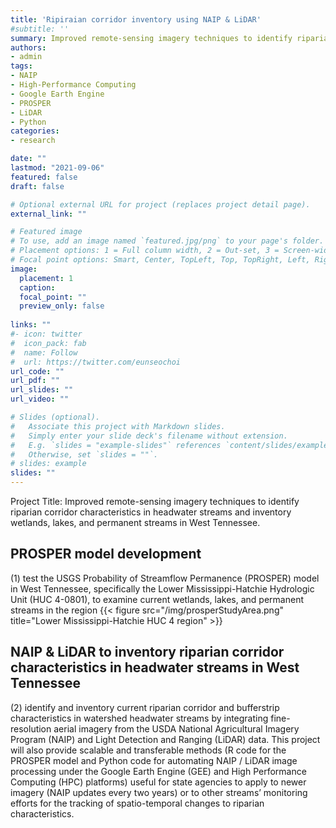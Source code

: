 ```yaml
---
title: 'Ripiraian corridor inventory using NAIP & LiDAR'
#subtitle: ''
summary: Improved remote-sensing imagery techniques to identify riparian corridor characteristics in headwater streams and inventory wetlands, lakes, and permanent streams in West Tennessee.  
authors:
- admin
tags:
- NAIP
- High-Performance Computing
- Google Earth Engine
- PROSPER
- LiDAR
- Python
categories:
- research

date: ""
lastmod: "2021-09-06"
featured: false
draft: false

# Optional external URL for project (replaces project detail page).
external_link: ""

# Featured image
# To use, add an image named `featured.jpg/png` to your page's folder.
# Placement options: 1 = Full column width, 2 = Out-set, 3 = Screen-width
# Focal point options: Smart, Center, TopLeft, Top, TopRight, Left, Right, BottomLeft, Bottom, BottomRight
image:
  placement: 1
  caption: 
  focal_point: ""
  preview_only: false
  
links: ""
#- icon: twitter
#  icon_pack: fab
#  name: Follow
#  url: https://twitter.com/eunseochoi
url_code: ""
url_pdf: ""
url_slides: ""
url_video: ""

# Slides (optional).
#   Associate this project with Markdown slides.
#   Simply enter your slide deck's filename without extension.
#   E.g. `slides = "example-slides"` references `content/slides/example-slides.md`.
#   Otherwise, set `slides = ""`.
# slides: example
slides: ""
---
```


Project Title: Improved remote-sensing imagery techniques to identify riparian corridor characteristics in headwater streams and inventory wetlands, lakes, and permanent streams in West Tennessee.  

## PROSPER model development
(1) test the USGS Probability of Streamflow Permanence (PROSPER) model in West Tennessee, specifically the Lower Mississippi-Hatchie Hydrologic Unit (HUC 4-0801), to examine current wetlands, lakes, and permanent streams in the region
{{< figure src="/img/prosperStudyArea.png" title="Lower Mississippi-Hatchie HUC 4 region" >}}

## NAIP & LiDAR to inventory riparian corridor characteristics in headwater streams in West Tennessee 
(2) identify and inventory current riparian corridor and bufferstrip characteristics in watershed headwater streams by integrating fine-resolution aerial imagery from the USDA National Agricultural Imagery Program (NAIP) and Light Detection and Ranging (LiDAR) data. This project will also provide scalable and transferable methods (R code for the PROSPER model and Python code for automating NAIP / LiDAR image processing under the Google Earth Engine (GEE) and High Performance Computing (HPC) platforms) useful for state agencies to apply to newer imagery (NAIP updates every two years) or to other streams’ monitoring efforts for the tracking of spatio-temporal changes to riparian characteristics.

